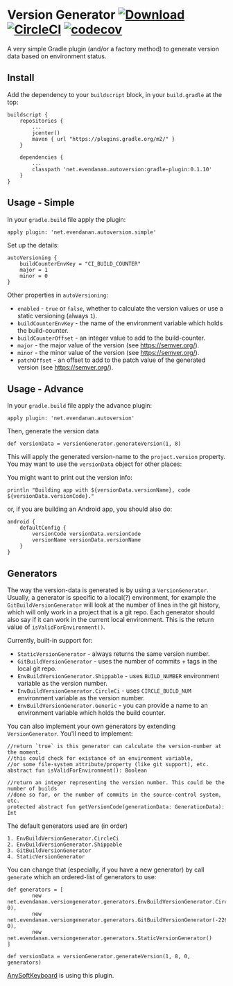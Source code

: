 # Version Generator [ ![Download](https://api.bintray.com/packages/menny/net.evendanan.autoversion/gradle-plugin/images/download.svg) ](https://bintray.com/menny/net.evendanan.autoversion/gradle-plugin/_latestVersion) [![CircleCI](https://circleci.com/gh/menny/GradleVersion/tree/master.svg?style=svg)](https://circleci.com/gh/menny/GradleVersion/tree/master) [![codecov](https://codecov.io/gh/menny/GradleVersion/branch/master/graph/badge.svg)](https://codecov.io/gh/menny/GradleVersion)

A very simple Gradle plugin (and/or a factory method) to generate
version data based on environment status.

## Install

Add the dependency to your `buildscript` block, in your `build.gradle` at the top:

	buildscript {
        repositories {
            ...
            jcenter()
            maven { url "https://plugins.gradle.org/m2/" }
        }
    
        dependencies {
            ...
            classpath 'net.evendanan.autoversion:gradle-plugin:0.1.10'
        }
    }

## Usage - Simple

In your `gradle.build` file apply the plugin:

    apply plugin: 'net.evendanan.autoversion.simple'

Set up the details:

    autoVersioning {
        buildCounterEnvKey = "CI_BUILD_COUNTER"
        major = 1
        minor = 0
    }

Other properties in `autoVersioning`:

 * `enabled` - `true` or `false`, whether to calculate the version values or use a static versioning (always `1`). 
 * `buildCounterEnvKey` - the name of the environment variable which holds the build-counter.
 * `buildCounterOffset` - an integer value to add to the build-counter.
 * `major` - the major value of the version (see https://semver.org/).
 * `minor` - the minor value of the version (see https://semver.org/).
 * `patchOffset` - an offset to add to the patch value of the generated version (see https://semver.org/).


## Usage - Advance

In your `gradle.build` file apply the advance plugin:

    apply plugin: 'net.evendanan.autoversion'
    
Then, generate the version data

    def versionData = versionGenerator.generateVersion(1, 8)
    
This will apply the generated version-name to the `project.version` property.
You may want to use the `versionData` object for other places:

You might want to print out the version info:

    println "Building app with ${versionData.versionName}, code ${versionData.versionCode}."

or, if you are building an Android app, you should also do:

    android {
        defaultConfig {
            versionCode versionData.versionCode
            versionName versionData.versionName
        }
    }
    
## Generators
The way the version-data is generated is by using a `VersionGenerator`. Usually, a generator is specific to a local(?) environment, for example
the `GitBuildVersionGenerator` will look at the number of lines in the git history, which will only work in a project that is a git repo.
Each generator should also say if it can work in the current local environment. This is the return value of `isValidForEnvironment()`.

Currently, built-in support for:
 
 *  `StaticVersionGenerator` - always returns the same version number.
 *  `GitBuildVersionGenerator` - uses the number of commits + tags in the local git repo.
 *  `EnvBuildVersionGenerator.Shippable` - uses `BUILD_NUMBER` environment variable as the version number.
 *  `EnvBuildVersionGenerator.CircleCi` - uses `CIRCLE_BUILD_NUM` environment variable as the version number.
 *  `EnvBuildVersionGenerator.Generic` - you can provide a name to an environment variable which holds the build counter.
 
You can also implement your own generators by extending `VersionGenerator`. You'll need to implement:

    //return `true` is this generator can calculate the version-number at the moment.
    //this could check for existance of an environment variable,
    //or some file-system attribute/property (like git support), etc.
    abstract fun isValidForEnvironment(): Boolean
    
    //return an integer representing the version number. This could be the number of builds
    //done so far, or the number of commits in the source-control system, etc.
    protected abstract fun getVersionCode(generationData: GenerationData): Int

The default generators used are (in order)

    1. EnvBuildVersionGenerator.CircleCi
    2. EnvBuildVersionGenerator.Shippable
    3. GitBuildVersionGenerator
    4. StaticVersionGenerator
    
You can change that (especially, if you have a new generator) by call `generate` which an ordered-list of generators
 to use:
 
    def generators = [
            new net.evendanan.versiongenerator.generators.EnvBuildVersionGenerator.CircleCi(1650, 0),
            new net.evendanan.versiongenerator.generators.GitBuildVersionGenerator(-2268, 0),
            new net.evendanan.versiongenerator.generators.StaticVersionGenerator()
    ]
    
    def versionData = versionGenerator.generateVersion(1, 8, 0, generators)
    
[AnySoftKeyboard](https://github.com/AnySoftKeyboard/AnySoftKeyboard/blob/master/app/build.gradle) is using this plugin.
